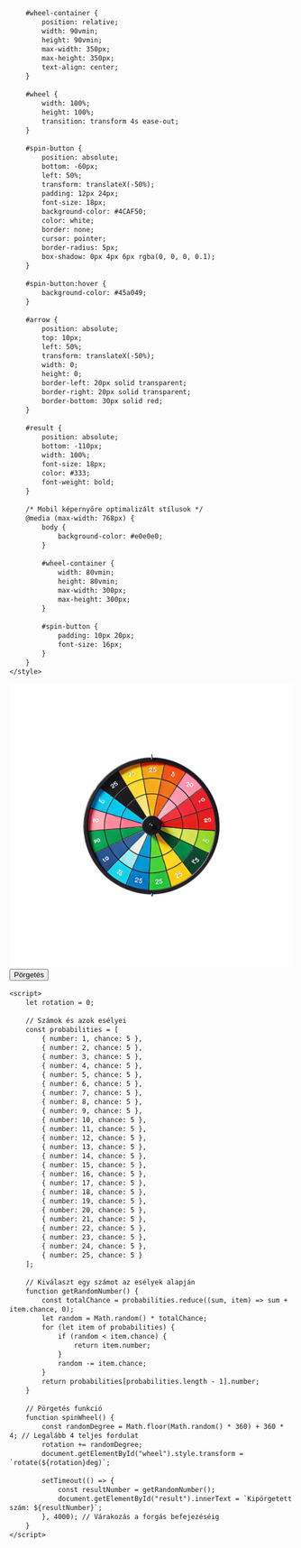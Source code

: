 
<html lang="hu">
<head>
    <meta charset="UTF-8">
    <meta name="viewport" content="width=device-width, initial-scale=1.0">


        #wheel-container {
            position: relative;
            width: 90vmin;
            height: 90vmin;
            max-width: 350px;
            max-height: 350px;
            text-align: center;
        }

        #wheel {
            width: 100%;
            height: 100%;
            transition: transform 4s ease-out;
        }

        #spin-button {
            position: absolute;
            bottom: -60px;
            left: 50%;
            transform: translateX(-50%);
            padding: 12px 24px;
            font-size: 18px;
            background-color: #4CAF50;
            color: white;
            border: none;
            cursor: pointer;
            border-radius: 5px;
            box-shadow: 0px 4px 6px rgba(0, 0, 0, 0.1);
        }

        #spin-button:hover {
            background-color: #45a049;
        }

        #arrow {
            position: absolute;
            top: 10px;
            left: 50%;
            transform: translateX(-50%);
            width: 0;
            height: 0;
            border-left: 20px solid transparent;
            border-right: 20px solid transparent;
            border-bottom: 30px solid red;
        }

        #result {
            position: absolute;
            bottom: -110px;
            width: 100%;
            font-size: 18px;
            color: #333;
            font-weight: bold;
        }

        /* Mobil képernyőre optimalizált stílusok */
        @media (max-width: 768px) {
            body {
                background-color: #e0e0e0;
            }

            #wheel-container {
                width: 80vmin;
                height: 80vmin;
                max-width: 300px;
                max-height: 300px;
            }

            #spin-button {
                padding: 10px 20px;
                font-size: 16px;
            }
        }
    </style>
</head>
<body>
    <div id="wheel-container">
        <div id="arrow"></div>
        <img src="wheel.png" id="wheel" alt="Szerencsekerék">
        <button id="spin-button" onclick="spinWheel()">Pörgetés</button>
        <div id="result"></div>
    </div>

    <script>
        let rotation = 0;

        // Számok és azok esélyei
        const probabilities = [
            { number: 1, chance: 5 },
            { number: 2, chance: 5 },
            { number: 3, chance: 5 },
            { number: 4, chance: 5 },
            { number: 5, chance: 5 },
            { number: 6, chance: 5 },
            { number: 7, chance: 5 },
            { number: 8, chance: 5 },
            { number: 9, chance: 5 },
            { number: 10, chance: 5 },
            { number: 11, chance: 5 },
            { number: 12, chance: 5 },
            { number: 13, chance: 5 },
            { number: 14, chance: 5 },
            { number: 15, chance: 5 },
            { number: 16, chance: 5 },
            { number: 17, chance: 5 },
            { number: 18, chance: 5 },
            { number: 19, chance: 5 },
            { number: 20, chance: 5 },
            { number: 21, chance: 5 },
            { number: 22, chance: 5 },
            { number: 23, chance: 5 },
            { number: 24, chance: 5 },
            { number: 25, chance: 5 }
        ];

        // Kiválaszt egy számot az esélyek alapján
        function getRandomNumber() {
            const totalChance = probabilities.reduce((sum, item) => sum + item.chance, 0);
            let random = Math.random() * totalChance;
            for (let item of probabilities) {
                if (random < item.chance) {
                    return item.number;
                }
                random -= item.chance;
            }
            return probabilities[probabilities.length - 1].number;
        }

        // Pörgetés funkció
        function spinWheel() {
            const randomDegree = Math.floor(Math.random() * 360) + 360 * 4; // Legalább 4 teljes fordulat
            rotation += randomDegree;
            document.getElementById("wheel").style.transform = `rotate(${rotation}deg)`;

            setTimeout(() => {
                const resultNumber = getRandomNumber();
                document.getElementById("result").innerText = `Kipörgetett szám: ${resultNumber}`;
            }, 4000); // Várakozás a forgás befejezéséig
        }
    </script>
</body>
</html>
